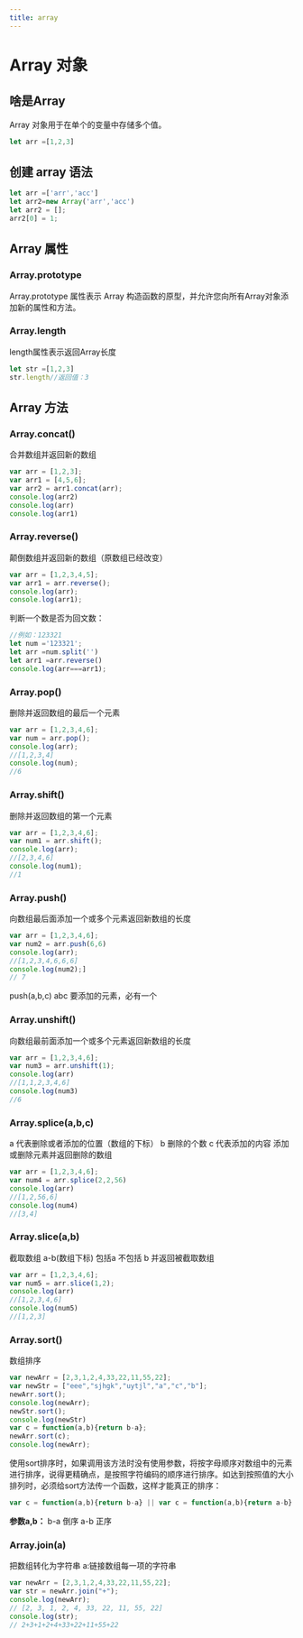 ```yaml
---
title: array
---
```

# Array 对象
## 啥是Array
Array 对象用于在单个的变量中存储多个值。
```js
let arr =[1,2,3]
```
## 创建 array 语法
```js
let arr =['arr','acc']
let arr2=new Array('arr','acc')
let arr2 = [];
arr2[0] = 1;
```
## Array 属性

### Array.prototype
Array.prototype  属性表示 Array 构造函数的原型，并允许您向所有Array对象添加新的属性和方法。
### Array.length
length属性表示返回Array长度
```js
let str =[1,2,3]
str.length//返回值：3
```
## Array 方法
### Array.concat()
合并数组并返回新的数组
```js
var arr = [1,2,3];
var arr1 = [4,5,6];
var arr2 = arr1.concat(arr);
console.log(arr2)
console.log(arr)
console.log(arr1)
```
### Array.reverse()
颠倒数组并返回新的数组（原数组已经改变）
```js
var arr = [1,2,3,4,5];
var arr1 = arr.reverse();
console.log(arr);
console.log(arr1);
```
判断一个数是否为回文数：
```js
//例如：123321
let num ='123321';
let arr =num.split('')
let arr1 =arr.reverse()
console.log(arr===arr1);
```
### Array.pop()
删除并返回数组的最后一个元素
```js
var arr = [1,2,3,4,6];
var num = arr.pop();
console.log(arr);
//[1,2,3,4]
console.log(num);
//6
```
### Array.shift()
删除并返回数组的第一个元素
```js
var arr = [1,2,3,4,6];
var num1 = arr.shift();
console.log(arr);
//[2,3,4,6]
console.log(num1);
//1
```
### Array.push()
向数组最后面添加一个或多个元素返回新数组的长度
```js
var arr = [1,2,3,4,6];
var num2 = arr.push(6,6)
console.log(arr);
//[1,2,3,4,6,6,6]
console.log(num2);]
// 7
```
push(a,b,c)  abc 要添加的元素，必有一个
### Array.unshift()
向数组最前面添加一个或多个元素返回新数组的长度
```js
var arr = [1,2,3,4,6];
var num3 = arr.unshift(1);
console.log(arr)
//[1,1,2,3,4,6]
console.log(num3)
//6
```
### Array.splice(a,b,c)
a 代表删除或者添加的位置（数组的下标） b 删除的个数 c 代表添加的内容  添加或删除元素并返回删除的数组
```js
var arr = [1,2,3,4,6];
var num4 = arr.splice(2,2,56)
console.log(arr)
//[1,2,56,6]
console.log(num4)
//[3,4]
```
### Array.slice(a,b)
截取数组 a-b(数组下标) 包括a 不包括 b 并返回被截取数组
```js
var arr = [1,2,3,4,6];
var num5 = arr.slice(1,2);
console.log(arr)
//[1,2,3,4,6]
console.log(num5)
//[1,2,3]
```
### Array.sort()
数组排序
```js
var newArr = [2,3,1,2,4,33,22,11,55,22];
var newStr = ["eee","sjhgk","uytjl","a","c","b"];
newArr.sort();
console.log(newArr);  
newStr.sort();
console.log(newStr)
var c = function(a,b){return b-a};
newArr.sort(c);
console.log(newArr);
```
使用sort排序时，如果调用该方法时没有使用参数，将按字母顺序对数组中的元素进行排序，说得更精确点，是按照字符编码的顺序进行排序。如达到按照值的大小排列时，必须给sort方法传一个函数，这样才能真正的排序：
```js
var c = function(a,b){return b-a} || var c = function(a,b){return a-b}
```
**参数a,b：** b-a 倒序  a-b 正序
### Array.join(a)
把数组转化为字符串  a:链接数组每一项的字符串
```js
var newArr = [2,3,1,2,4,33,22,11,55,22];
var str = newArr.join("+");
console.log(newArr);
// [2, 3, 1, 2, 4, 33, 22, 11, 55, 22]
console.log(str);
// 2+3+1+2+4+33+22+11+55+22
```
